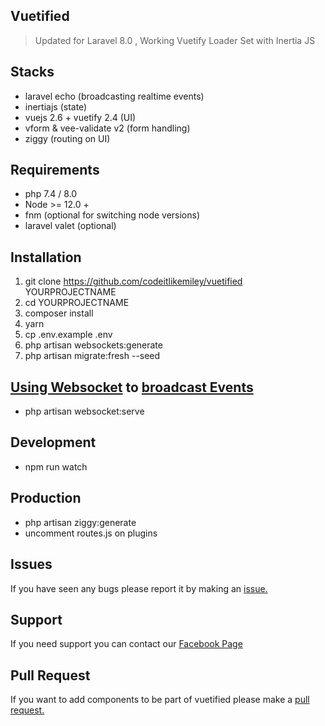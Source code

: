 ## Vuetified
> Updated for Laravel 8.0 , Working Vuetify Loader Set with Inertia JS

## Stacks
- laravel echo (broadcasting realtime events)
- inertiajs (state)
- vuejs 2.6 + vuetify 2.4 (UI)
- vform & vee-validate v2 (form handling)
- ziggy (routing on UI)

## Requirements
- php 7.4 / 8.0
- Node >= 12.0 +
- fnm (optional for switching node versions)
- laravel valet (optional)

## Installation

1. git clone https://github.com/codeitlikemiley/vuetified YOURPROJECTNAME
2. cd YOURPROJECTNAME
3. composer install
4. yarn
5. cp .env.example .env
6. php artisan websockets:generate
7. php artisan migrate:fresh --seed

## [Using Websocket](https://beyondco.de/docs/laravel-websockets/getting-started/introduction) to [broadcast Events](https://laravel.com/docs/8.x/broadcasting)
- php artisan websocket:serve

## Development
- npm run watch

## Production
- php artisan ziggy:generate
- uncomment routes.js on plugins

## Issues
If you have seen any bugs please report it by making an [issue.](https://github.com/codeitlikemiley/vuetified/issues)

## Support
If you need support you can contact our [Facebook Page](https://www.facebook.com/goldcodersdev)

## Pull Request
If you want to add components to be part of vuetified please make a [pull request.](https://github.com/codeitlikemiley/vuetified/pulls)

